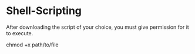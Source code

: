 # Shell-Scripting

After downloading the script of your choice, you must give permission for it to execute.

chmod +x  path/to/file

